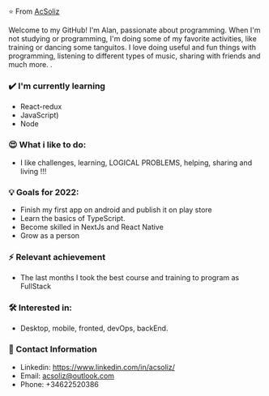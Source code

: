 ⭐️ From [AcSoliz](https://github.com/AcSoliz)

Welcome to my GitHub! I'm Alan, passionate about programming. When I'm not studying or programming, I'm doing some of my favorite activities, like training or dancing some tanguitos.
I love doing useful and fun things with programming, listening to different types of music, sharing with friends and much more. .

### ✔️ I'm currently learning
- React-redux
- JavaScript)
- Node


### 😍 What i like to do:
- I like challenges, learning, LOGICAL PROBLEMS, helping, sharing and living !!!

### 💡 Goals for 2022:
- Finish my first app on android and publish it on play store
- Learn the basics of TypeScript.
- Become skilled in NextJs and React Native
- Grow as a person

### ⚡ Relevant achievement
- The last months I took the best course and training to program as FullStack

### 🛠 Interested in:
- Desktop, mobile, fronted, devOps, backEnd.

### 📲 Contact Information
- Linkedin: https://www.linkedin.com/in/acsoliz/
- Email: acsoliz@outlook.com
- Phone: +34622520386
